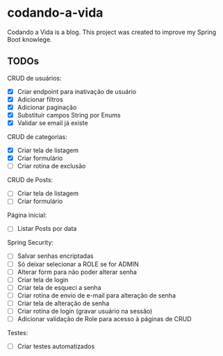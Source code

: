 # codando-a-vida
Codando a Vida is a blog. This project was created to improve my Spring Boot knowlege.

## TODOs

CRUD de usuários:
- [X] Criar endpoint para inativação de usuário
- [X] Adicionar filtros
- [X] Adicionar paginação
- [X] Substituir campos String por Enums
- [X] Validar se email já existe

CRUD de categorias:
- [X] Criar tela de listagem
- [X] Criar formulário
- [ ] Criar rotina de exclusão

CRUD de Posts:
- [ ] Criar tela de listagem
- [ ] Criar formulário

Página inicial:
- [ ] Listar Posts por data

Spring Security:
- [ ] Salvar senhas encriptadas
- [ ] Só deixar selecionar a ROLE se for ADMIN
- [ ] Alterar form para não poder alterar senha
- [ ] Criar tela de login
- [ ] Criar tela de esqueci a senha
- [ ] Criar rotina de envio de e-mail para alteração de senha
- [ ] Criar tela de alteração de senha
- [ ] Criar rotina de login (gravar usuário na sessão)
- [ ] Adicionar validação de Role para acesso à páginas de CRUD

Testes:
- [ ] Criar testes automatizados